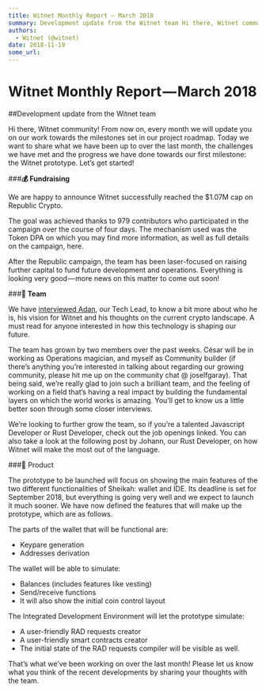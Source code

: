 ```yaml
---
title: Witnet Monthly Report — March 2018
summary: Development update from the Witnet team Hi there, Witnet community! From now on, every month we will update you on our work towards the milestones set in our project roadmap. Today we want to share what we have been up to over the last month, the challenges we have met and the progress we have done towards our first milestone- the Witnet prototype. Let’s get started!💰 Fundraising We are happy to announce Witnet successfully reached the $1.07M cap on Republic Crypto. The goal was achieved thanks
authors:
  - Witnet (@witnet)
date: 2018-11-19
some_url: 
---
```


# Witnet Monthly Report — March 2018


##Development update from the Witnet team


Hi there, Witnet community! From now on, every month we will update you on our work towards the milestones set in our project roadmap. Today we want to share what we have been up to over the last month, the challenges we have met and the progress we have done towards our first milestone: the Witnet prototype. Let’s get started!

###**💰 Fundraising**

We are happy to announce Witnet successfully reached the $1.07M cap on Republic Crypto.

The goal was achieved thanks to 979 contributors who participated in the campaign over the course of four days. The mechanism used was the Token DPA on which you may find more information, as well as full details on the campaign, here.

After the Republic campaign, the team has been laser-focused on raising further capital to fund future development and operations. Everything is looking very good — more news on this matter to come out soon!

###**💜 Team**

We have [interviewed Adan](https://beta.kauri.io/public-profile/6e324914518ed1d4df5a72b405cbb9a64d815d57), our Tech Lead, to know a bit more about who he is, his vision for Witnet and his thoughts on the current crypto landscape. A must read for anyone interested in how this technology is shaping our future.

The team has grown by two members over the past weeks. César will be in working as Operations magician, and myself as Community builder (if there’s anything you’re interested in talking about regarding our growing community, please hit me up on the community chat @ joselfgaray). That being said, we’re really glad to join such a brilliant team, and the feeling of working on a field that’s having a real impact by building the fundamental layers on which the world works is amazing. You’ll get to know us a little better soon through some closer interviews.

We’re looking to further grow the team, so if you’re a talented Javascript Developer or Rust Developer, check out the job openings linked. You can also take a look at the following post by Johann, our Rust Developer, on how Witnet will make the most out of the language.

###🔧 Product

The prototype to be launched will focus on showing the main features of the two different functionalities of Sheikah: wallet and IDE. Its deadline is set for September 2018, but everything is going very well and we expect to launch it much sooner. We have now defined the features that will make up the prototype, which are as follows.

The parts of the wallet that will be functional are:

- Keypare generation
- Addresses derivation

The wallet will be able to simulate:

- Balances (includes features like vesting)
- Send/receive functions
- It will also show the initial coin control layout

The Integrated Development Environment will let the prototype simulate:

- A user-friendly RAD requests creator
- A user-friendly smart contracts creator
- The initial state of the RAD requests compiler will be visible as well.

That’s what we’ve been working on over the last month! Please let us know what you think of the recent developments by sharing your thoughts with the team.

